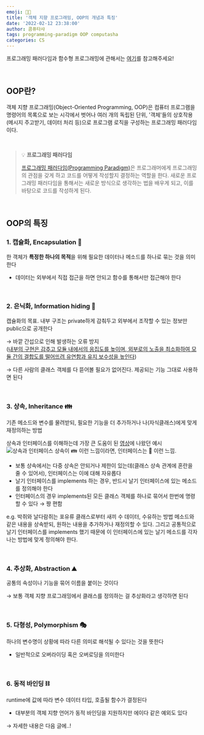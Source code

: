 ```yaml
---
emoji: 🤙🏻
title: '객체 지향 프로그래밍, OOP의 개념과 특징'
date: '2022-02-12 23:38:00'
author: 콤퓨타샤
tags: programming-paradigm OOP computasha
categories: CS
---
```


프로그래밍 패러다임과 함수형 프로그래밍에 관해서는 [여기](https://computasha.github.io/CS-functional-programming/)를 참고해주세요!

<br>

## OOP란?
객체 지향 프로그래밍(Object-Oriented Programming, OOP)은 컴퓨터 프로그램을 명령어의 목록으로 보는 시각에서 벗어나 여러 개의 독립된 단위, '객체'들의 상호작용(메시지 주고받기, 데이터 처리 등)으로 프로그램 로직을 구성하는 프로그래밍 패러다임이다. 

<br>

> 💡 **프로그래밍 패러다임**  
>
> [프로그래밍 패러다임(Programming Paradigm)](https://computasha.github.io/CS-functional-programming/)은 프로그래머에게 프로그래밍의 관점을 갖게 하고 코드를 어떻게 작성할지 결정하는 역할을 한다. 새로운 프로그래밍 패러다임을 통해서는 새로운 방식으로 생각하는 법을 배우게 되고, 이를 바탕으로 코드를 작성하게 된다.

<br>

## OOP의 특징

### 1. 캡슐화, Encapsulation 💊
한 객체가 **특정한 하나의 목적**을 위해 필요한 데이터나 메소드를 하나로 묶는 것을 의미한다 
- 데이터는 외부에서 직접 접근을 하면 안되고 함수를 통해서만 접근해야 한다

<br>

### 2. 은닉화, Information hiding 🥷 
캡슐화의 목표.
내부 구조는 private하게 감춰두고 외부에서 조작할 수 있는 정보만 public으로 공개한다 

→ 바깥 간섭으로 인해 발생하는 오류 방지  
([내부의 구현은 감추고 모듈 내에서의 응집도를 높이며, 외부로의 노출을 최소화하여 모듈 간의 결합도를 떨어뜨려 유연함과 유지 보수성을 높인다](http://wiki.hash.kr/index.php?title=객체지향_프로그래밍&mobileaction=toggle_view_desktop#.EC.83.81.EC.86.8D))  

→ 다른 사람의 클래스 객체를 다 뜯어볼 필요가 없어진다. 제공되는 기능 그대로 사용하면 된다  

<br>

### 3. 상속, Inheritance 👪
기존 메소드와 변수를 물려받되, 필요한 기능을 더 추가하거나 나(자식클래스)에게 맞게 재정의하는 방법   


상속과 인터페이스를 이해하는데 가장 큰 도움이 된 [영상](https://youtu.be/vrhIxBWSJ04)에 나왔던 예시  
![상속과 인터페이스](/inheritance-interface.png)
상속이 👪 이런 느낌이라면, 인터페이스는 👬 이런 느낌.  
- 보통 상속에서는 다중 상속은 안되거나 제한이 있는데(클래스 상속 관계에 혼란을 줄 수 있어서), 인터페이스는 이에 대해 자유롭다  
- 날기 인터페이스를 implements 하는 경우, 반드시 날기 인터페이스에 있는 메소드를 정의해야 한다
- 인터페이스의 경우 implements된 모든 클래스 객체를 하나로 묶어서 한번에 명령 할 수 있다 → 짱 편함

e.g. 박쥐와 날다람쥐는 포유류 클래스로부터 새끼 수 데이터, 수유하는 방법 메소드와 같은 내용을 상속받되, 원하는 내용을 추가하거나 재정의할 수 있다. 그리고 공통적으로 날기 인터페이스를 implements 했기 때문에 이 인터페이스에 있는 날기 메소드를 각자 나는 방법에 맞게 정의해야 한다. 

<br>

### 4. 추상화, Abstraction ⛰️
공통의 속성이나 기능을 묶어 이름을 붙이는 것이다  

→ 보통 객체 지향 프로그래밍에서 클래스를 정의하는 걸 추상화라고 생각하면 된다

<br>

### 5. 다형성, Polymorphism 🎭
하나의 변수명이 상황에 따라 다른 의미로 해석될 수 있다는 것을 뜻한다 

- 일반적으로 오버라이딩 혹은 오버로딩을 의미한다

<br>

### 6. 동적 바인딩 ⛓️
runtime에 값에 따라 변수 데이터 타입, 호출될 함수가 결정된다  

- 대부분의 객체 지향 언어가 동적 바인딩을 지원하지만 에이다 같은 예외도 있다  

→ 자세한 내용은 다음 글에..!


<br><br>

```toc

```
